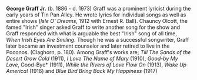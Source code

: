 
**George Graff Jr.** (b. 1886 - d. 1973) Graff was a prominent lyricist during the early years of Tin Pan Alley. He wrote lyrics for individual songs as well as entire shows (*Isle O' Dreams*, 1912 with Ernest R. Ball). Chauncy Olcott, the famed "Irish" singer asked Graff to write another song for the show and Graff responded with what is arguable the best "Irish" song of all time, *When Irish Eyes Are Smiling*. Though he was a successful songwriter, Graff later became an investment counselor and later retired to live in the Poconos. (Claghorn, p. 180). Among Graff's works are; *Till The Sands of the Desert Grow Cold* (1911), *I Love The Name of Mary* (1910), *Good-by My Love*, Good-Bye* (1911), *While the Rivers of Love Flow On* (1913), *Wake Up America!* (1916) and *Blue Bird Bring Back My Happiness* (1917)